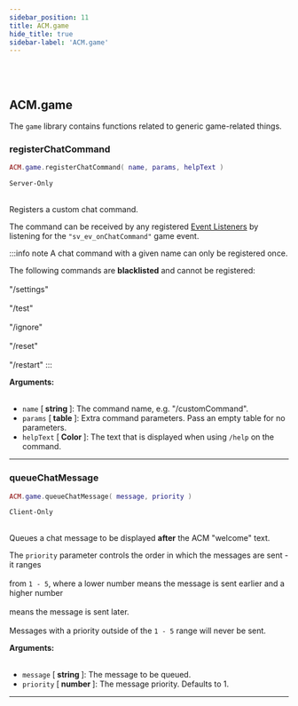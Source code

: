 ```yaml
---
sidebar_position: 11
title: ACM.game
hide_title: true
sidebar-label: 'ACM.game'
---
```


<br></br>

## ACM.game

The <code>game</code> library contains functions related to generic game-related things.

### registerChatCommand

```lua
ACM.game.registerChatCommand( name, params, helpText )
```
<code>Server-Only</code> <br></br>

Registers a custom chat command.

The command can be received by any registered [Event Listeners](/ACM/Static-Functions/acm.event#addeventlistener) by listening for the <code>"sv_ev_onChatCommand"</code> game event.

:::info note
A chat command with a given name can only be registered once.

The following commands are <strong>blacklisted</strong> and cannot be registered: <br></br>
"/settings" <br></br>
"/test" <br></br>
"/ignore" <br></br>
"/reset" <br></br>
"/restart"
:::

<strong>Arguments:</strong> <br></br>

- <code>name</code> [<strong> string </strong>]: The command name, e.g. "/customCommand".
- <code>params</code> [<strong> table </strong>]: Extra command parameters. Pass an empty table for no parameters.
- <code>helpText</code> [<strong> Color </strong>]: The text that is displayed when using <code>/help</code> on the command.

---

### queueChatMessage

```lua
ACM.game.queueChatMessage( message, priority )
```
<code>Client-Only</code> <br></br>

Queues a chat message to be displayed <strong>after</strong> the ACM "welcome" text.

The <code>priority</code> parameter controls the order in which the messages are sent - it ranges <br></br>
from <code>1 - 5</code>, where a lower number means the message is sent earlier and a higher number <br></br>
means the message is sent later. <br></br>
Messages with a priority outside of the <code>1 - 5</code> range will never be sent.

<strong>Arguments:</strong> <br></br>

- <code>message</code> [<strong> string </strong>]: The message to be queued.
- <code>priority</code> [<strong> number </strong>]: The message priority. Defaults to 1.

---
